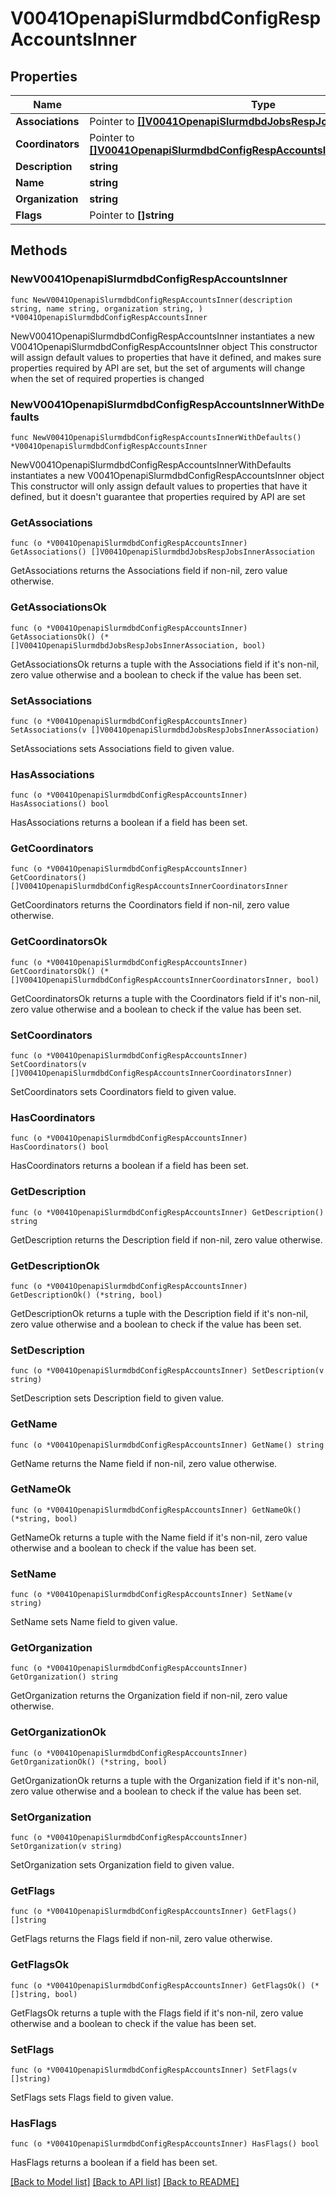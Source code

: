 # V0041OpenapiSlurmdbdConfigRespAccountsInner

## Properties

Name | Type | Description | Notes
------------ | ------------- | ------------- | -------------
**Associations** | Pointer to [**[]V0041OpenapiSlurmdbdJobsRespJobsInnerAssociation**](V0041OpenapiSlurmdbdJobsRespJobsInnerAssociation.md) |  | [optional] 
**Coordinators** | Pointer to [**[]V0041OpenapiSlurmdbdConfigRespAccountsInnerCoordinatorsInner**](V0041OpenapiSlurmdbdConfigRespAccountsInnerCoordinatorsInner.md) |  | [optional] 
**Description** | **string** |  | 
**Name** | **string** |  | 
**Organization** | **string** |  | 
**Flags** | Pointer to **[]string** |  | [optional] 

## Methods

### NewV0041OpenapiSlurmdbdConfigRespAccountsInner

`func NewV0041OpenapiSlurmdbdConfigRespAccountsInner(description string, name string, organization string, ) *V0041OpenapiSlurmdbdConfigRespAccountsInner`

NewV0041OpenapiSlurmdbdConfigRespAccountsInner instantiates a new V0041OpenapiSlurmdbdConfigRespAccountsInner object
This constructor will assign default values to properties that have it defined,
and makes sure properties required by API are set, but the set of arguments
will change when the set of required properties is changed

### NewV0041OpenapiSlurmdbdConfigRespAccountsInnerWithDefaults

`func NewV0041OpenapiSlurmdbdConfigRespAccountsInnerWithDefaults() *V0041OpenapiSlurmdbdConfigRespAccountsInner`

NewV0041OpenapiSlurmdbdConfigRespAccountsInnerWithDefaults instantiates a new V0041OpenapiSlurmdbdConfigRespAccountsInner object
This constructor will only assign default values to properties that have it defined,
but it doesn't guarantee that properties required by API are set

### GetAssociations

`func (o *V0041OpenapiSlurmdbdConfigRespAccountsInner) GetAssociations() []V0041OpenapiSlurmdbdJobsRespJobsInnerAssociation`

GetAssociations returns the Associations field if non-nil, zero value otherwise.

### GetAssociationsOk

`func (o *V0041OpenapiSlurmdbdConfigRespAccountsInner) GetAssociationsOk() (*[]V0041OpenapiSlurmdbdJobsRespJobsInnerAssociation, bool)`

GetAssociationsOk returns a tuple with the Associations field if it's non-nil, zero value otherwise
and a boolean to check if the value has been set.

### SetAssociations

`func (o *V0041OpenapiSlurmdbdConfigRespAccountsInner) SetAssociations(v []V0041OpenapiSlurmdbdJobsRespJobsInnerAssociation)`

SetAssociations sets Associations field to given value.

### HasAssociations

`func (o *V0041OpenapiSlurmdbdConfigRespAccountsInner) HasAssociations() bool`

HasAssociations returns a boolean if a field has been set.

### GetCoordinators

`func (o *V0041OpenapiSlurmdbdConfigRespAccountsInner) GetCoordinators() []V0041OpenapiSlurmdbdConfigRespAccountsInnerCoordinatorsInner`

GetCoordinators returns the Coordinators field if non-nil, zero value otherwise.

### GetCoordinatorsOk

`func (o *V0041OpenapiSlurmdbdConfigRespAccountsInner) GetCoordinatorsOk() (*[]V0041OpenapiSlurmdbdConfigRespAccountsInnerCoordinatorsInner, bool)`

GetCoordinatorsOk returns a tuple with the Coordinators field if it's non-nil, zero value otherwise
and a boolean to check if the value has been set.

### SetCoordinators

`func (o *V0041OpenapiSlurmdbdConfigRespAccountsInner) SetCoordinators(v []V0041OpenapiSlurmdbdConfigRespAccountsInnerCoordinatorsInner)`

SetCoordinators sets Coordinators field to given value.

### HasCoordinators

`func (o *V0041OpenapiSlurmdbdConfigRespAccountsInner) HasCoordinators() bool`

HasCoordinators returns a boolean if a field has been set.

### GetDescription

`func (o *V0041OpenapiSlurmdbdConfigRespAccountsInner) GetDescription() string`

GetDescription returns the Description field if non-nil, zero value otherwise.

### GetDescriptionOk

`func (o *V0041OpenapiSlurmdbdConfigRespAccountsInner) GetDescriptionOk() (*string, bool)`

GetDescriptionOk returns a tuple with the Description field if it's non-nil, zero value otherwise
and a boolean to check if the value has been set.

### SetDescription

`func (o *V0041OpenapiSlurmdbdConfigRespAccountsInner) SetDescription(v string)`

SetDescription sets Description field to given value.


### GetName

`func (o *V0041OpenapiSlurmdbdConfigRespAccountsInner) GetName() string`

GetName returns the Name field if non-nil, zero value otherwise.

### GetNameOk

`func (o *V0041OpenapiSlurmdbdConfigRespAccountsInner) GetNameOk() (*string, bool)`

GetNameOk returns a tuple with the Name field if it's non-nil, zero value otherwise
and a boolean to check if the value has been set.

### SetName

`func (o *V0041OpenapiSlurmdbdConfigRespAccountsInner) SetName(v string)`

SetName sets Name field to given value.


### GetOrganization

`func (o *V0041OpenapiSlurmdbdConfigRespAccountsInner) GetOrganization() string`

GetOrganization returns the Organization field if non-nil, zero value otherwise.

### GetOrganizationOk

`func (o *V0041OpenapiSlurmdbdConfigRespAccountsInner) GetOrganizationOk() (*string, bool)`

GetOrganizationOk returns a tuple with the Organization field if it's non-nil, zero value otherwise
and a boolean to check if the value has been set.

### SetOrganization

`func (o *V0041OpenapiSlurmdbdConfigRespAccountsInner) SetOrganization(v string)`

SetOrganization sets Organization field to given value.


### GetFlags

`func (o *V0041OpenapiSlurmdbdConfigRespAccountsInner) GetFlags() []string`

GetFlags returns the Flags field if non-nil, zero value otherwise.

### GetFlagsOk

`func (o *V0041OpenapiSlurmdbdConfigRespAccountsInner) GetFlagsOk() (*[]string, bool)`

GetFlagsOk returns a tuple with the Flags field if it's non-nil, zero value otherwise
and a boolean to check if the value has been set.

### SetFlags

`func (o *V0041OpenapiSlurmdbdConfigRespAccountsInner) SetFlags(v []string)`

SetFlags sets Flags field to given value.

### HasFlags

`func (o *V0041OpenapiSlurmdbdConfigRespAccountsInner) HasFlags() bool`

HasFlags returns a boolean if a field has been set.


[[Back to Model list]](../README.md#documentation-for-models) [[Back to API list]](../README.md#documentation-for-api-endpoints) [[Back to README]](../README.md)



